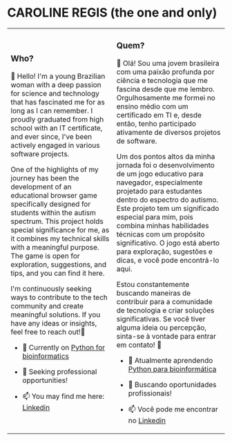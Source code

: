 # CAROLINE REGIS (the one and only)

<table>
  <tr>
    <td>
      
<!-- Left Column Content -->
### Who?
👋 Hello! I'm a young Brazilian woman with a deep passion for science and technology that has fascinated me for as long as I can remember. I proudly graduated from high school with an IT certificate, and ever since, I've been actively engaged in various software projects.

One of the highlights of my journey has been the development of an educational browser game specifically designed for students within the autism spectrum. This project holds special significance for me, as it combines my technical skills with a meaningful purpose. The game is open for exploration, suggestions, and tips, and you can find it here.

I'm continuously seeking ways to contribute to the tech community and create meaningful solutions. If you have any ideas or insights, feel free to reach out!🌟

- 🌱 Currently on <a href="https://github.com/carolineregis/python-for-bioinformatics"> Python for bioinformatics </a>
- 💼 Seeking professional opportunities!
- 📫 You may find me here: <a href="https://www.linkedin.com/in/caroline-r-485262201/"> Linkedin </a>

    </td>
    <td>
      
<!-- Right Column Content -->
### Quem?
👋 Olá! Sou uma jovem brasileira com uma paixão profunda por ciência e tecnologia que me fascina desde que me lembro. Orgulhosamente me formei no ensino médio com um certificado em TI e, desde então, tenho participado ativamente de diversos projetos de software.

Um dos pontos altos da minha jornada foi o desenvolvimento de um jogo educativo para navegador, especialmente projetado para estudantes dentro do espectro do autismo. Este projeto tem um significado especial para mim, pois combina minhas habilidades técnicas com um propósito significativo. O jogo está aberto para exploração, sugestões e dicas, e você pode encontrá-lo aqui.

Estou constantemente buscando maneiras de contribuir para a comunidade de tecnologia e criar soluções significativas. Se você tiver alguma ideia ou percepção, sinta-se à vontade para entrar em contato! 🌟

- 🌱 Atualmente aprendendo <a href="https://github.com/carolineregis/python-for-bioinformatics"> Python para bioinformática </a>
- 💼 Buscando oportunidades profissionais!
- 📫 Você pode me encontrar no <a href="https://www.linkedin.com/in/caroline-r-485262201/"> Linkedin </a>

    </td>
  </tr>
</table>

